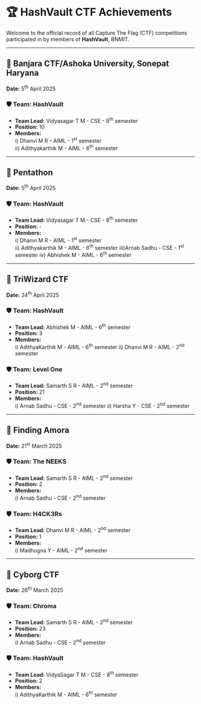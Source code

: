 # 🏆 HashVault CTF Achievements

Welcome to the official record of all Capture The Flag (CTF) competitions participated in by members of **HashVault**, BNMIT.

---

## 🎯 Banjara CTF/Ashoka University, Sonepat Haryana
**Date:** 5<sup>th</sup> April 2025

### 🛡️ Team: HashVault
- **Team Lead:** Vidyasagar T M - CSE - 8<sup>th</sup> semester
- **Position:** 10
- **Members:**  
    i) Dhanvi M R - AIML - 1<sup>st</sup> semester  
    ii) Adithyakarthik M - AIML - 6<sup>th</sup> semester  
  
---
  
## 🎯 Pentathon
**Date:** 5<sup>th</sup> April 2025

### 🛡️ Team: HashVault
- **Team Lead:** Vidyasagar T M - CSE - 8<sup>th</sup> semester
- **Position:** -
- **Members:**  
    i) Dhanvi M R - AIML - 1<sup>st</sup> semester  
    ii) Adithyakarthik M - AIML - 6<sup>th</sup> semester
    iii)Arnab Sadhu - CSE - 1<sup>st</sup> semester
    iv) Abhishek M - AIML - 6<sup>th</sup> semester
  
---
  
## 🎯 TriWizard CTF 
**Date:** 24<sup>th</sup> April 2025

### 🛡️ Team: HashVault
- **Team Lead:** Abhishek M - AIML - 6<sup>th</sup> semester
- **Position:** 3
- **Members:**  
    i) AdithyaKarthik M - AIML - 6<sup>th</sup> semester 
    ii) Dhanvi M R - AIML - 2<sup>nd</sup> semester 
    
### 🛡️ Team: Level One
- **Team Lead:** Samarth S R - AIML - 2<sup>nd</sup> semester
- **Position:** 21
- **Members:**  
    i) Arnab Sadhu - CSE - 2<sup>nd</sup> semester
    ii) Harsha Y - CSE - 2<sup>nd</sup> semester

---

## 🎯 Finding Amora
**Date:** 21<sup>st</sup> March 2025

### 🛡️ Team: The NEEKS
- **Team Lead:** Samarth S R - AIML - 2<sup>nd</sup> semester
- **Position:** 2
- **Members:**  
    i) Arnab Sadhu - CSE - 2<sup>nd</sup> semester  
    
### 🛡️ Team: H4CK3Rs
- **Team Lead:** Dhanvi M R - AIML - 2<sup>nd</sup> semester
- **Position:** 1
- **Members:**  
    i) Madhugna Y - AIML - 2<sup>nd</sup> semester

---

## 🎯 Cyborg CTF
**Date:** 26<sup>th</sup> March 2025

### 🛡️ Team: Chroma
- **Team Lead:** Samarth S R - AIML - 2<sup>nd</sup> semester
- **Position:** 23
- **Members:**  
    i) Arnab Sadhu - CSE - 2<sup>nd</sup> semester  
    
### 🛡️ Team: HashVault
- **Team Lead:** VidyaSagar T M - CSE - 8<sup>th</sup> semester
- **Position:** 2 
- **Members:**  
    i) AdithyaKarthik M - AIML - 6<sup>th</sup> semester

